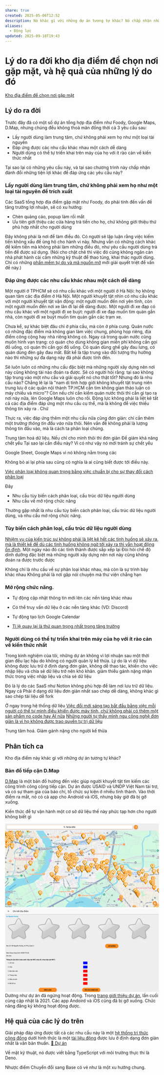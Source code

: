 ```yaml
---
share: true
created: 2025-05-06T12:52
description: Nó khác gì với những dự án tương tự khác? Nó chấp nhận những đánh đổi nào?
aliases:
  - Động lực
updated: 2025-09-18T19:43
---
```

# Lý do ra đời kho địa điểm để chọn nơi gặp mặt, và hệ quả của những lý do đó
[Kho địa điểm để chọn nơi gặp mặt](./index.md)
## Lý do ra đời
Trước đây đã có một số dự án tổng hợp địa điểm như Foody, Google Maps, D.Map, nhưng chúng đều không thoả mãn đồng thời cả 3 yêu cầu sau:
- Lấy người dùng làm trung tâm, chứ không phải xem họ như một loại tài nguyên
- Đáp ứng được các nhu cầu khác nhau một cách dễ dàng
- Người dùng có thể tự triển khai trên máy của họ với ít rào cản về kiến thức nhất

Tại sao lại có những yêu cầu này, và tại sao chương trình này chấp nhận đánh đổi những tiện lợi khác để đáp ứng các yêu cầu này?

### Lấy người dùng làm trung tâm, chứ không phải xem họ như một loại tài nguyên để trích xuất
Các SaaS tổng hợp địa điểm gặp mặt như Foody, do phải tính đến vấn đề tăng trưởng lợi nhuận, sẽ có xu hướng:
- Chèn quảng cáo, popup làm rối mắt
- Ưu tiên giới thiệu các cửa hàng trả tiền cho họ, chứ không giới thiệu thứ phù hợp nhất cho người dùng

Đây không phải là nơi để làm điều đó. Có người sẽ lập luận rằng việc kiếm tiền không xấu để ủng hộ cho hành vi này. Nhưng vẫn có những cách khác để kiếm tiền mà không phải làm những điều đó, như yêu cầu người dùng trả tiền để được sử dụng. (Nói cho chặt chẽ thì việc đó cũng không ngăn cản nhà phát hành cài cắm những kỹ thuật để thao túng, khai thác người dùng. Chỉ có những [phần mềm tự do và mã nguồn mở](../../../../%E2%9A%A1Hi%E1%BB%83u%20bi%E1%BA%BFt%20s%C3%A2u/C%C3%B4ng%20ngh%E1%BB%87%20th%C3%B4ng%20tin/T%E1%BB%B1%20tr%E1%BB%8B%20d%E1%BB%AF%20li%E1%BB%87u.%20M%C3%A3%20ngu%E1%BB%93n%20m%E1%BB%9F,%20ph%E1%BA%A7n%20m%E1%BB%81m%20t%E1%BB%B1%20do/Ph%E1%BA%A7n%20m%E1%BB%81m%20t%E1%BB%B1%20do%20v%C3%A0%20m%C3%A3%20ngu%E1%BB%93n%20m%E1%BB%9F/index.md) mới giải quyết triệt để vấn đề này.)

### Đáp ứng được các nhu cầu khác nhau một cách dễ dàng
Một người ở TPHCM sẽ có nhu cầu khác với một người ở Hà Nội: họ không quan tâm các địa điểm ở Hà Nội. Một người khuyết tật nhìn có nhu cầu khác với một người khuyết tật vận động: một người muốn đến nơi yên tĩnh, còn một người muốn đến nơi xe lăn đi lại dễ dàng được. Một người đi xe đạp có nhu cầu khác với một người đi xe buýt: người đi xe đạp muốn tìm quán gần nhà, còn người đi xe buýt muốn tìm quán gần các trạm xe.

Chưa kể, sự khác biệt đâu chỉ ở phía cầu, mà còn ở phía cung. Quán nước có những đặc điểm mà không gian làm việc chung, phòng họp riêng, địa điểm công cộng hay nhà riêng không có. Ngay cả trong quán nước cũng muôn hình vạn trạng: có quán cho dùng không gian miễn phí không cần gọi đồ uống, có quán thì cần gọi đồ uống. Có quán dùng ghế gây đau lưng, có quán dùng đèn gây đau mắt. Bất kể là tập trung vào đối tượng thụ hưởng nào thì những sự đa dạng này đã phải được tính đến.

Sẽ luôn luôn có những nhu cầu đặc biệt mà những người xây dựng nên nơi này cũng không tài nào đoán ra được. Sẽ có người hỏi rằng: tại sao không tập trung vào một nhu cầu và giải quyết nó cho thật tốt? Nhưng đó là nhu cầu nào? Chẳng lẽ lại là "nam dị tính hợp giới không khuyết tật trung niên trung lưu ở các quận nội thành TP.HCM cần tìm không gian thảo luận có máy chiếu và micro"? Còn nếu chỉ cần kiếm quán nước thôi thì cần gì tạo ra nơi này nữa, lên Google Maps luôn cho rồi. Động lực không phải là liệt kê tất cả các địa điểm đáp ứng một nhu cầu cụ thể, mà là không để việc thiếu thông tin xảy ra . Chứ 

Thực ra, việc đáp ứng thêm một nhu cầu nữa cũng đơn giản: chỉ cần thêm một *trường thông tin đầu vào* nữa thôi. Nên vấn đề không phải là lượng thông tin đầu vào, mà là cách ta phân loại chúng.

Trung tâm hoá dữ liệu. Nếu chỉ cho mình thôi thì đơn giản
Để giảm khả năng chết yểu
Tại sao lại cần điều này? Vì có như vậy nó mới tránh sự chết yểu

Google Sheet, Google Maps vì nó không nằm trong các

Không bỏ ai lại phía sau cũng có nghĩa là ai cũng biết được tới điều này. 

[Việc phân loại không quan trọng bằng việc chuẩn bị cho sự thay đổi cách phân loại](../../../../%E2%9A%A1Hi%E1%BB%83u%20bi%E1%BA%BFt%20s%C3%A2u/Ngh%C4%A9%20v%E1%BB%81%20vi%E1%BB%87c%20ngh%C4%A9/B%E1%BA%A3n%20th%E1%BB%83%20lu%E1%BA%ADn/Ph%C3%A2n%20lo%E1%BA%A1i/Vi%E1%BB%87c%20ph%C3%A2n%20lo%E1%BA%A1i%20kh%C3%B4ng%20quan%20tr%E1%BB%8Dng%20b%E1%BA%B1ng%20vi%E1%BB%87c%20chu%E1%BA%A9n%20b%E1%BB%8B%20cho%20s%E1%BB%B1%20thay%20%C4%91%E1%BB%95i%20c%C3%A1ch%20ph%C3%A2n%20lo%E1%BA%A1i.md)

Đây
- Nhu cầu tùy biến cách phân loại, cấu trúc dữ liệu người dùng
- Nhu cầu về mở rộng chức năng


Thường gặp nhất là nhu cầu tùy biến cách phân loại, cấu trúc dữ liệu người dùng, và nhu cầu mở rộng chức năng.
### Tùy biến cách phân loại, cấu trúc dữ liệu người dùng

[Nhiệm vụ của kiến trúc sư không phải là liệt kê hết các tình huống sẽ xảy ra, mà là thiết kế để dù các tình huống không ngờ tới xảy ra thì vẫn hoạt động ổn định](../../../../%E2%9A%A1Hi%E1%BB%83u%20bi%E1%BA%BFt%20s%C3%A2u/C%C3%B4ng%20ngh%E1%BB%87%20th%C3%B4ng%20tin/K%E1%BB%B9%20thu%E1%BA%ADt%20ph%E1%BA%A7n%20m%E1%BB%81m/Ki%E1%BA%BFn%20tr%C3%BAc/Nhi%E1%BB%87m%20v%E1%BB%A5%20c%E1%BB%A7a%20ki%E1%BA%BFn%20tr%C3%BAc%20s%C6%B0%20kh%C3%B4ng%20ph%E1%BA%A3i%20l%C3%A0%20li%E1%BB%87t%20k%C3%AA%20h%E1%BA%BFt%20c%C3%A1c%20t%C3%ACnh%20hu%E1%BB%91ng%20s%E1%BA%BD%20x%E1%BA%A3y%20ra,%20m%C3%A0%20l%C3%A0%20thi%E1%BA%BFt%20k%E1%BA%BF%20%C4%91%E1%BB%83%20d%C3%B9%20c%C3%A1c%20t%C3%ACnh%20hu%E1%BB%91ng%20kh%C3%B4ng%20ng%E1%BB%9D%20t%E1%BB%9Bi%20x%E1%BA%A3y%20ra%20th%C3%AC%20v%E1%BA%ABn%20ho%E1%BA%A1t%20%C4%91%E1%BB%99ng%20%E1%BB%95n%20%C4%91%E1%BB%8Bnh.md). Một ngày nào đó các tỉnh thành được sắp xếp lại
Đòi hỏi chế độ dinh dưỡng đặc biệt mà những người xây dựng nên nơi này cũng không đoán ra được trước được

Không chỉ là nhu cầu về sự phân loại khác nhau, mà còn là sự trình bày khác nhau
Không phải là nơi gặp nói chuyện mà thư viện chẳng hạn

### Mở rộng chức năng. 

- Tự động cập nhật thông tin mới lên các nền tảng khác nhau
- Có thể truy vấn dữ liệu ở các nền tảng khác (VD: Discord) 
- Tự động tạo lịch Google Calendar

- [Tỉ lệ quay lại là thứ quan trọng nhất trong tăng trưởng](../../../../%E2%9A%A1Hi%E1%BB%83u%20bi%E1%BA%BFt%20s%C3%A2u/Qu%E1%BA%A3n%20l%C3%BD%20d%E1%BB%B1%20%C3%A1n,%20ph%C3%A1t%20tri%E1%BB%83n%20s%E1%BA%A3n%20ph%E1%BA%A9m,%20x%C3%A2y%20d%E1%BB%B1ng%20t%E1%BB%95%20ch%E1%BB%A9c/Ph%C3%A1t%20tri%E1%BB%83n%20s%E1%BA%A3n%20ph%E1%BA%A9m/Ch%E1%BB%89%20s%E1%BB%91/T%C4%83ng%20tr%C6%B0%E1%BB%9Fng/T%E1%BB%89%20l%E1%BB%87%20quay%20l%E1%BA%A1i%20l%C3%A0%20th%E1%BB%A9%20quan%20tr%E1%BB%8Dng%20nh%E1%BA%A5t%20trong%20t%C4%83ng%20tr%C6%B0%E1%BB%9Fng.md)

### Người dùng có thể tự triển khai trên máy của họ với ít rào cản về kiến thức nhất
Trong kinh nghiệm của tôi, những dự án không vì lợi nhuận sau một thời gian đều lạc hậu do không có người quản lý kế thừa. Lý do là vì dữ liệu không được lưu trữ ở định dạng đơn giản, không dễ thao tác, khiến cho việc nhập liệu và chia sẻ dữ liệu trở nên khó khăn. 
giảm thiểu gánh nặng nhận thức trong việc nhập liệu và chia sẻ dữ liệu 

Đó là lý do các SaaS như Notion không phù hợp để làm nơi lưu trữ dữ liệu.
Ngay cả
Phải ở dạng dữ liệu đơn giản nhất 
sao chép dễ dàng, không khác gì sao chép tài liệu
dễ fork 

Ở ngay trong hệ thống dữ liệu
[Việc đổi mới sáng tạo bắt đầu bằng việc mỗi người có thể tự mình điều khiển được máy tính, chứ không phải có thêm một sản phẩm no code hay AI nữa](../../../../%E2%9A%A1Hi%E1%BB%83u%20bi%E1%BA%BFt%20s%C3%A2u/C%C3%B4ng%20ngh%E1%BB%87%20th%C3%B4ng%20tin/Vi%E1%BB%87c%20%C4%91%E1%BB%95i%20m%E1%BB%9Bi%20s%C3%A1ng%20t%E1%BA%A1o%20b%E1%BA%AFt%20%C4%91%E1%BA%A7u%20b%E1%BA%B1ng%20vi%E1%BB%87c%20m%E1%BB%97i%20ng%C6%B0%E1%BB%9Di%20c%C3%B3%20th%E1%BB%83%20t%E1%BB%B1%20m%C3%ACnh%20%C4%91i%E1%BB%81u%20khi%E1%BB%83n%20%C4%91%C6%B0%E1%BB%A3c%20m%C3%A1y%20t%C3%ADnh,%20ch%E1%BB%A9%20kh%C3%B4ng%20ph%E1%BA%A3i%20c%C3%B3%20th%C3%AAm%20m%E1%BB%99t%20s%E1%BA%A3n%20ph%E1%BA%A9m%20no%20code%20hay%20AI%20n%E1%BB%AFa.md)
[Những người tự thấy mình ngu công nghệ đơn giản là vì họ không được trao quyền tự trị dữ liệu](../../../../%E2%9A%A1Hi%E1%BB%83u%20bi%E1%BA%BFt%20s%C3%A2u/C%C3%B4ng%20ngh%E1%BB%87%20th%C3%B4ng%20tin/T%E1%BB%B1%20tr%E1%BB%8B%20d%E1%BB%AF%20li%E1%BB%87u.%20M%C3%A3%20ngu%E1%BB%93n%20m%E1%BB%9F,%20ph%E1%BA%A7n%20m%E1%BB%81m%20t%E1%BB%B1%20do/T%E1%BB%B1%20tr%E1%BB%8B%20d%E1%BB%AF%20li%E1%BB%87u/Nh%E1%BB%AFng%20ng%C6%B0%E1%BB%9Di%20t%E1%BB%B1%20th%E1%BA%A5y%20m%C3%ACnh%20ngu%20c%C3%B4ng%20ngh%E1%BB%87%20%C4%91%C6%A1n%20gi%E1%BA%A3n%20l%C3%A0%20v%C3%AC%20h%E1%BB%8D%20kh%C3%B4ng%20%C4%91%C6%B0%E1%BB%A3c%20trao%20quy%E1%BB%81n%20t%E1%BB%B1%20tr%E1%BB%8B%20d%E1%BB%AF%20li%E1%BB%87u.md)

Trung tâm hoá. Giảm gánh nặng cho người kế thừa

## Phân tích ca
Kho địa điểm này khác gì với những dự án tương tự khác?

### Bản đồ tiếp cận D.Map
[D.Map](https://dmap.drdvietnam.org/#/mapx) là một bản đồ hướng đến việc giúp người khuyết tật tìm kiếm các công trình công cộng tiếp cận. Dự án được USAID và UNDP Việt Nam tài trợ, và có sự tham gia của báo chí, tổ chức sự kiện ở nhiều tỉnh thành. Vào thời điểm ra mắt, nó có cả app cho Android và iOS, nhưng bây giờ đã bị gỡ xuống.

Kiến thức để tự vận hành một cơ sở dữ liệu thế này phức tạp hơn cho người không biết gì

![Pasted image 20250717114312.png](../../../../attachments/Pasted%20image%2020250717114312.png)
![Pasted image 20250717114251.png](../../../../attachments/Pasted%20image%2020250717114251.png)
Dường như dự án đã ngừng hoạt động. Trong [trang giới thiệu dự án](https://www.drdvietnam.org/vi/du-an/ban-do-tiep-can-dmap/gioi-thieu/), lần cuối cùng cập nhật là 2021. Các app Andoird và iOS cũng đã bị gỡ xuống. Chức năng đăng ký không hoạt động được.

## Hệ quả của các lý do trên
Giải pháp đáp ứng được tất cả các nhu cầu này là một [hệ thống tri thức cộng đồng](../../../Nhu%20c%E1%BA%A7u%20c%C3%B4ng%20ngh%E1%BB%87/H%E1%BB%87%20th%E1%BB%91ng%20th%C3%B4ng%20tin/X%C3%A2y%20d%E1%BB%B1ng%20h%E1%BB%87%20th%E1%BB%91ng%20tri%20th%E1%BB%A9c%20c%E1%BB%99ng%20%C4%91%E1%BB%93ng.md) dưới hình thức là một [tài liệu động](../../../Nhu%20c%E1%BA%A7u%20c%C3%B4ng%20ngh%E1%BB%87/Vi%E1%BA%BFt%20v%C3%A0%20qu%E1%BA%A3n%20l%C3%BD%20n%E1%BB%99i%20dung,%20ghi%20ch%C3%BA,%20t%C3%A0i%20li%E1%BB%87u/T%C3%A0i%20li%E1%BB%87u%20%C4%91%E1%BB%99ng.md) được lưu ở định dạng đơn giản nhất là văn bản thuần. 
[📐 Dự án](../../../../%F0%9F%93%90%20D%E1%BB%B1%20%C3%A1n/index.md)

Về mặt kỹ thuật, nó được viết bằng TypeScript với môi trường thực thi là Deno.

Nhược điểm 
Chuyển đổi sang Base có vẻ như là một xu hướng chung. 